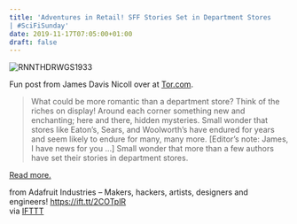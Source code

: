 ```yaml
---
title: 'Adventures in Retail! SFF Stories Set in Department Stores
| #SciFiSunday'
date: 2019-11-17T07:05:00+01:00
draft: false
---
```


![RNNTHDRWGS1933](https://cdn-blog.adafruit.com/uploads/2019/11/RNNTHDRWGS1933.jpg "RNNTHDRWGS1933.jpg")

Fun post from James Davis Nicoll over at [Tor.com](https://www.tor.com/2019/11/08/adventures-in-retail-sff-stories-set-in-department-stores/).

> What could be more romantic than a department store? Think of the riches on display! Around each corner something new and enchanting; here and there, hidden mysteries. Small wonder that stores like Eaton’s, Sears, and Woolworth’s have endured for years and seem likely to endure for many, many more. \[Editor’s note: James, I have news for you …\] Small wonder that more than a few authors have set their stories in department stores.

[Read more.](https://www.tor.com/2019/11/08/adventures-in-retail-sff-stories-set-in-department-stores/)

  
  
from Adafruit Industries – Makers, hackers, artists, designers and engineers! https://ift.tt/2COTplR  
via [IFTTT](https://ifttt.com/?ref=da&site=blogger)
